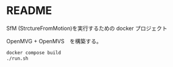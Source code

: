 # README

SfM (StrctureFromMotion)を実行するための docker プロジェクト

OpenMVG + OpenMVS　を構築する。

```bash
docker compose build
./run.sh
```